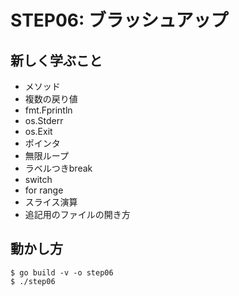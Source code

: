 # STEP06: ブラッシュアップ

## 新しく学ぶこと

* メソッド
* 複数の戻り値
* fmt.Fprintln
* os.Stderr
* os.Exit
* ポインタ
* 無限ループ
* ラベルつきbreak
* switch
* for range
* スライス演算
* 追記用のファイルの開き方

## 動かし方

```
$ go build -v -o step06
$ ./step06
```
